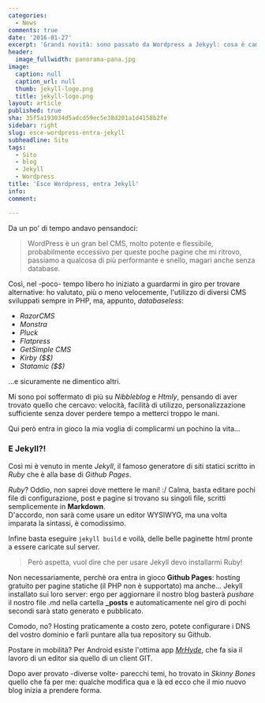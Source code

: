 ```yaml
---
categories:
  - News
comments: true
date: '2016-01-27'
excerpt: 'Grandi novità: sono passato da Wordpress a Jekyyl: cosa è cambiato?'
header:
  image_fullwidth: panorama-pana.jpg
image:
  caption: null
  caption_url: null
  thumb: jekyll-logo.png
  title: jekyll-logo.png
layout: article
published: true
sha: 35f5a193034d5adcd59ec5e38d201a1d4158b2fe
sidebar: right
slug: esce-wordpress-entra-jekyll
subheadline: Sito
tags:
  - Sito
  - blog
  - Jekyll
  - Wordpress
title: 'Esce Wordpress, entra Jekyll'
info: 
comment: 

---
```



Da un po' di tempo andavo pensandoci:

> WordPress è un gran bel CMS, molto potente e flessibile, probabilmente eccessivo per queste poche pagine che mi ritrovo, passiamo a qualcosa di più performante e snello, magari anche senza database.

Così, nel -poco- tempo libero ho iniziato a guardarmi in giro per trovare alternative: ho valutato, più o meno velocemente, l'utilizzo di diversi CMS sviluppati sempre in PHP, ma, appunto, *databaseless*:

- *RazorCMS* 
- *Monstra*
- *Pluck*
- *Flatpress*
- *GetSimple CMS*
- *Kirby ($$)*
- *Statamic ($$)* 

...e sicuramente ne dimentico altri. 

Mi sono poi soffermato di più su *Nibbleblog* e *Htmly*, pensando di aver trovato quello che cercavo: velocità, facilità di utilizzo, personalizzazione sufficiente senza dover perdere tempo a metterci troppo le mani.

Qui però entra in gioco la mia voglia di complicarmi un pochino la vita...

### E Jekyll?!
Così mi è venuto in mente *Jekyll*, il famoso generatore di siti statici scritto in *Ruby* che è alla base di *Github Pages*.

*Ruby*? Oddio, non saprei dove mettere le mani! :/
Calma, basta editare pochi file di configurazione, post e pagine si trovano su singoli file, scritti semplicemente in **Markdown**.  
D'accordo, non sarà come usare un editor WYSIWYG, ma una volta imparata la sintassi, è comodissimo.  

Infine basta eseguire ```jekyll build``` e voilà, delle belle paginette html pronte a essere caricate sul server.

> Però aspetta, vuol dire che per usare Jekyll devo installarmi Ruby!

Non necessariamente, perchè ora entra in gioco **Github Pages**: hosting gratuito per pagine statiche (il PHP non è supportato) ma anche... Jekyll installato sui loro server: ergo per aggiornare il nostro blog basterà *pushare* il nostro file .md nella cartella **_posts** e automaticamente nel giro di pochi secondi sarà stato generato e pubblicato.  

Comodo, no? Hosting praticamente a costo zero, potete configurare i DNS del vostro dominio e farli puntare alla tua repository su Github.

Postare in mobilità? Per Android esiste l'ottima app [*MrHyde*](https://play.google.com/store/apps/details?id=org.faudroids.mrhyde), che fa sia il lavoro di un editor sia quello di un client GIT.  

Dopo aver provato -diverse volte- parecchi temi, ho trovato in *Skinny Bones* quello che fa per me: qualche modifica qua e là  ed ecco che il mio nuovo blog inizia a prendere forma.